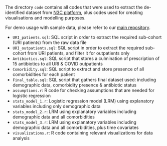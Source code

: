 The directory `code` contains all codes that were used to extract the de-identified dataset from [N3C platform](https://ncats.nih.gov/n3c), plus codes used for creating visualisations and modelling purposes. 

For demo usage with sample data, please refer to our [main repository](../../../).

- `URI_patients.sql`: SQL script in order to extract the required sub-cohort (URI patients) from the raw data file
- `URI_outpatients.sql`: SQL script in order to extract the required sub-cohort from URI patients, and filter it for outpatients only
- `Antibiotics.sql`: SQL script that stores a culmination of prescription of 15 antibiotics to all URI & COVID outpatients
- `Comorbidity.sql`: SQL script to extract and store presence of all comorbidities for each patient
- `Final_table.sql`: SQL script that gathers final dataset used: including demographic data, comorbidity presence & antibiotic status
- `assumptions.r`: R code for checking assumptions that are needed for logistic regression
- `stats_model_1.r`: Logistic regression model (LRM) using explanatory variables including only demographic data
- `stats_model_2.r`: LRM using explanatory variables including demographic data and all comorbidities
- `stats_model_3.r`: LRM using explanatory variables including demographic data and all comorbidities, plus time covariates
- `visualizations.r`: R code containing relevant visualizations for data analysis
